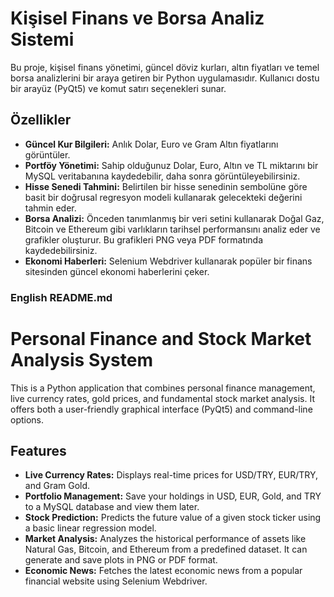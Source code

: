 # Kişisel Finans ve Borsa Analiz Sistemi

Bu proje, kişisel finans yönetimi, güncel döviz kurları, altın fiyatları ve temel borsa analizlerini bir araya getiren bir Python uygulamasıdır. Kullanıcı dostu bir arayüz (PyQt5) ve komut satırı seçenekleri sunar.

## Özellikler

* **Güncel Kur Bilgileri:** Anlık Dolar, Euro ve Gram Altın fiyatlarını görüntüler.
* **Portföy Yönetimi:** Sahip olduğunuz Dolar, Euro, Altın ve TL miktarını bir MySQL veritabanına kaydedebilir, daha sonra görüntüleyebilirsiniz.
* **Hisse Senedi Tahmini:** Belirtilen bir hisse senedinin sembolüne göre basit bir doğrusal regresyon modeli kullanarak gelecekteki değerini tahmin eder.
* **Borsa Analizi:** Önceden tanımlanmış bir veri setini kullanarak Doğal Gaz, Bitcoin ve Ethereum gibi varlıkların tarihsel performansını analiz eder ve grafikler oluşturur. Bu grafikleri PNG veya PDF formatında kaydedebilirsiniz.
* **Ekonomi Haberleri:** Selenium Webdriver kullanarak popüler bir finans sitesinden güncel ekonomi haberlerini çeker.





### English README.md

# Personal Finance and Stock Market Analysis System

This is a Python application that combines personal finance management, live currency rates, gold prices, and fundamental stock market analysis. It offers both a user-friendly graphical interface (PyQt5) and command-line options.

## Features

* **Live Currency Rates:** Displays real-time prices for USD/TRY, EUR/TRY, and Gram Gold.
* **Portfolio Management:** Save your holdings in USD, EUR, Gold, and TRY to a MySQL database and view them later.
* **Stock Prediction:** Predicts the future value of a given stock ticker using a basic linear regression model.
* **Market Analysis:** Analyzes the historical performance of assets like Natural Gas, Bitcoin, and Ethereum from a predefined dataset. It can generate and save plots in PNG or PDF format.
* **Economic News:** Fetches the latest economic news from a popular financial website using Selenium Webdriver.
